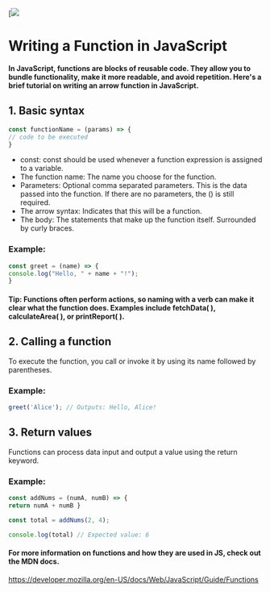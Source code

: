 [<img src="https://upload.wikimedia.org/wikipedia/commons/9/99/Unofficial_JavaScript_logo_2.svg">
# Writing a Function in JavaScript

**In JavaScript, functions are blocks of reusable code. They allow you to bundle functionality, make it more readable, and avoid repetition. Here's a brief tutorial on writing an arrow function in JavaScript.**

## 1. Basic syntax

``` javascript
const functionName = (params) => {
// code to be executed
}
```

* const: const should be used whenever a function expression is assigned to a variable.
* The function name: The name you choose for the function.
* Parameters: Optional comma separated parameters. This is the data passed into the function. If there are no parameters, the () is still required.
* The arrow syntax: Indicates that this will be a function.
* The body: The statements that make up the function itself. Surrounded by curly braces.

### Example:

```javascript
const greet = (name) => {
console.log("Hello, " + name + "!");
}
```
#### Tip: Functions often perform actions, so naming with a verb can make it clear what the function does. Examples include fetchData( ), calculateArea( ), or printReport( ).

## 2. Calling a function

To execute the function, you call or invoke it by using its name followed by parentheses.

### Example:

```javascript
greet('Alice'); // Outputs: Hello, Alice!
```

## 3. Return values

Functions can process data input and output a value using the return keyword.

### Example:

```javascript
const addNums = (numA, numB) => {
return numA + numB }
```

```javascript
const total = addNums(2, 4);
```

```javascript
console.log(total) // Expected value: 6
```

#### For more information on functions and how they are used in JS, check out the MDN docs.
https://developer.mozilla.org/en-US/docs/Web/JavaScript/Guide/Functions
